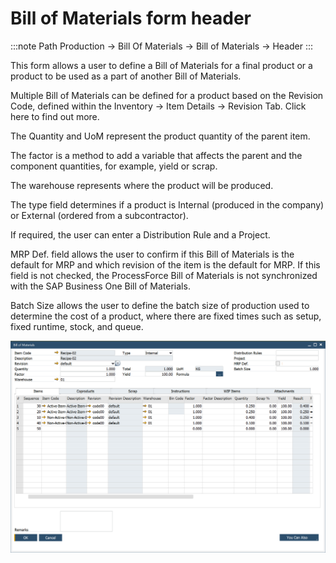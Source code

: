 # Bill of Materials form header

:::note Path
Production → Bill Of Materials → Bill of Materials → Header
:::

This form allows a user to define a Bill of Materials for a final product or a product to be used as a part of another Bill of Materials.

Multiple Bill of Materials can be defined for a product based on the Revision Code, defined within the Inventory → Item Details → Revision Tab. Click here to find out more.

The Quantity and UoM represent the product quantity of the parent item.

The factor is a method to add a variable that affects the parent and the component quantities, for example, yield or scrap.

The warehouse represents where the product will be produced.

The type field determines if a product is Internal (produced in the company) or External (ordered from a subcontractor).

If required, the user can enter a Distribution Rule and a Project.

MRP Def. field allows the user to confirm if this Bill of Materials is the default for MRP and which revision of the item is the default for MRP. If this field is not checked, the ProcessForce Bill of Materials is not synchronized with the SAP Business One Bill of Materials. 

Batch Size allows the user to define the batch size of production used to determine the cost of a product, where there are fixed times such as setup, fixed runtime, stock, and queue.

![BoM](./media/bill-of-materials.png)

